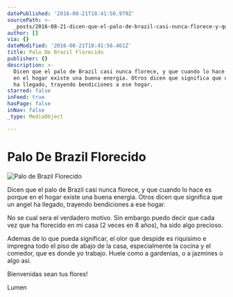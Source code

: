 ```yaml
---
datePublished: '2016-08-21T18:41:56.979Z'
sourcePath: >-
  _posts/2016-08-21-dicen-que-el-palo-de-brazil-casi-nunca-florece-y-que-cuando.md
author: []
via: {}
dateModified: '2016-08-21T18:41:56.461Z'
title: Palo De Brazil Florecido
publisher: {}
description: >-
  Dicen que el palo de Brazil casi nunca florece, y que cuando lo hace es porque
  en el hogar existe una buena energia. Otros dicen que significa que un angel
  ha llegado, trayendo bendiciones a ese hogar.
starred: false
inFeed: true
hasPage: false
inNav: false
_type: MediaObject

---
```

# Palo De Brazil Florecido
![Palo de Brazil Florecido](https://the-grid-user-content.s3-us-west-2.amazonaws.com/16e6c4b5-d4af-4651-9b57-f09f4863c293.jpg)

Dicen que el palo de Brazil casi nunca florece, y que cuando lo hace es porque en el hogar existe una buena energia. Otros dicen que significa que un angel ha llegado, trayendo bendiciones a ese hogar.

No se cual sera el verdadero motivo. Sin embargo puedo decir que cada vez que ha florecido en mi casa (2 veces en 8 años), ha sido algo precioso.

Ademas de lo que pueda significar, el olor que despide es riquisimo e impregna todo el piso de abajo de la casa, especialmente la cocina y el comedor, que es donde yo trabajo. Huele como a gardenias, o a jazmines o algo asi.

Bienvenidas sean tus flores!

Lumen
